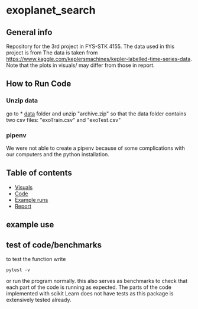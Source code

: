 # exoplanet_search

## General info
Repository for the 3rd project in FYS-STK 4155. The data used in this project is from The data is taken from https://www.kaggle.com/keplersmachines/kepler-labelled-time-series-data. Note that the plots in visuals/ may differ from those in report.
 
## How to Run Code

### Unzip data
go to * [data](data) folder and unzip "archive.zip" so that the data folder contains two csv files: "exoTrain.csv" and "exoTest.csv" 

### pipenv
We were not able to create a pipenv because of some complications with our computers and the python installation. 

## Table of contents
* [Visuals](visuals)
* [Code](code)
* [Example runs](code/example_runs)
* [Report](report)


## example use 

## test of code/benchmarks
to test the function write
```
pytest -v 
```
or run the program normally. this also serves as benchmarks to check that each part of the code is running as expected.
The parts of the code implemented with scikit Learn does not have tests as this package is extensively tested already.
